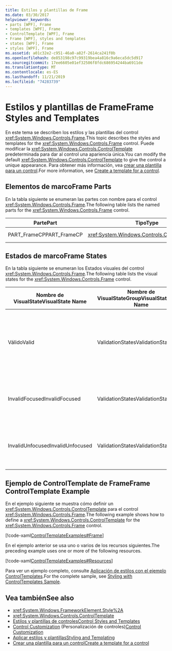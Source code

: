 ```yaml
---
title: Estilos y plantillas de Frame
ms.date: 03/30/2017
helpviewer_keywords:
- parts [WPF], Frame
- templates [WPF], Frame
- ControlTemplate [WPF], Frame
- Frame [WPF], styles and templates
- states [WPF], Frame
- styles [WPF], Frame
ms.assetid: a01c32e2-c951-46a0-a82f-2614ca241f0b
ms.openlocfilehash: de853198c97c99319bea4a816c9a6eca5dc5d917
ms.sourcegitcommit: 17ee6605e01ef32506f8fdc686954244ba6911de
ms.translationtype: MT
ms.contentlocale: es-ES
ms.lasthandoff: 11/21/2019
ms.locfileid: "74283739"
---
```

# <a name="frame-styles-and-templates"></a><span data-ttu-id="c5330-102">Estilos y plantillas de Frame</span><span class="sxs-lookup"><span data-stu-id="c5330-102">Frame Styles and Templates</span></span>
<span data-ttu-id="c5330-103">En este tema se describen los estilos y las plantillas del control <xref:System.Windows.Controls.Frame>.</span><span class="sxs-lookup"><span data-stu-id="c5330-103">This topic describes the styles and templates for the <xref:System.Windows.Controls.Frame> control.</span></span> <span data-ttu-id="c5330-104">Puede modificar la <xref:System.Windows.Controls.ControlTemplate> predeterminada para dar al control una apariencia única.</span><span class="sxs-lookup"><span data-stu-id="c5330-104">You can modify the default <xref:System.Windows.Controls.ControlTemplate> to give the control a unique appearance.</span></span> <span data-ttu-id="c5330-105">Para obtener más información, vea [crear una plantilla para un control](../../../desktop-wpf/themes/how-to-create-apply-template.md).</span><span class="sxs-lookup"><span data-stu-id="c5330-105">For more information, see [Create a template for a control](../../../desktop-wpf/themes/how-to-create-apply-template.md).</span></span>  
  
## <a name="frame-parts"></a><span data-ttu-id="c5330-106">Elementos de marco</span><span class="sxs-lookup"><span data-stu-id="c5330-106">Frame Parts</span></span>  
 <span data-ttu-id="c5330-107">En la tabla siguiente se enumeran las partes con nombre para el control <xref:System.Windows.Controls.Frame>.</span><span class="sxs-lookup"><span data-stu-id="c5330-107">The following table lists the named parts for the <xref:System.Windows.Controls.Frame> control.</span></span>  
  
|<span data-ttu-id="c5330-108">Parte</span><span class="sxs-lookup"><span data-stu-id="c5330-108">Part</span></span>|<span data-ttu-id="c5330-109">Tipo</span><span class="sxs-lookup"><span data-stu-id="c5330-109">Type</span></span>|<span data-ttu-id="c5330-110">Descripción</span><span class="sxs-lookup"><span data-stu-id="c5330-110">Description</span></span>|  
|-|-|-|  
|<span data-ttu-id="c5330-111">PART_FrameCP</span><span class="sxs-lookup"><span data-stu-id="c5330-111">PART_FrameCP</span></span>|<xref:System.Windows.Controls.ContentPresenter>|<span data-ttu-id="c5330-112">Área de contenido.</span><span class="sxs-lookup"><span data-stu-id="c5330-112">The content area.</span></span>|  
  
## <a name="frame-states"></a><span data-ttu-id="c5330-113">Estados de marco</span><span class="sxs-lookup"><span data-stu-id="c5330-113">Frame States</span></span>  
 <span data-ttu-id="c5330-114">En la tabla siguiente se enumeran los Estados visuales del control <xref:System.Windows.Controls.Frame>.</span><span class="sxs-lookup"><span data-stu-id="c5330-114">The following table lists the visual states for the <xref:System.Windows.Controls.Frame> control.</span></span>  
  
|<span data-ttu-id="c5330-115">Nombre de VisualState</span><span class="sxs-lookup"><span data-stu-id="c5330-115">VisualState Name</span></span>|<span data-ttu-id="c5330-116">Nombre de VisualStateGroup</span><span class="sxs-lookup"><span data-stu-id="c5330-116">VisualStateGroup Name</span></span>|<span data-ttu-id="c5330-117">Descripción</span><span class="sxs-lookup"><span data-stu-id="c5330-117">Description</span></span>|  
|-|-|-|  
|<span data-ttu-id="c5330-118">Válido</span><span class="sxs-lookup"><span data-stu-id="c5330-118">Valid</span></span>|<span data-ttu-id="c5330-119">ValidationStates</span><span class="sxs-lookup"><span data-stu-id="c5330-119">ValidationStates</span></span>|<span data-ttu-id="c5330-120">El control utiliza la clase <xref:System.Windows.Controls.Validation> y la propiedad adjunta <xref:System.Windows.Controls.Validation.HasError%2A?displayProperty=nameWithType> es `false`.</span><span class="sxs-lookup"><span data-stu-id="c5330-120">The control uses the <xref:System.Windows.Controls.Validation> class and the <xref:System.Windows.Controls.Validation.HasError%2A?displayProperty=nameWithType> attached property is `false`.</span></span>|  
|<span data-ttu-id="c5330-121">InvalidFocused</span><span class="sxs-lookup"><span data-stu-id="c5330-121">InvalidFocused</span></span>|<span data-ttu-id="c5330-122">ValidationStates</span><span class="sxs-lookup"><span data-stu-id="c5330-122">ValidationStates</span></span>|<span data-ttu-id="c5330-123">La propiedad adjunta <xref:System.Windows.Controls.Validation.HasError%2A?displayProperty=nameWithType> es `true` tiene el foco.</span><span class="sxs-lookup"><span data-stu-id="c5330-123">The <xref:System.Windows.Controls.Validation.HasError%2A?displayProperty=nameWithType> attached property is `true` has the control has focus.</span></span>|  
|<span data-ttu-id="c5330-124">InvalidUnfocused</span><span class="sxs-lookup"><span data-stu-id="c5330-124">InvalidUnfocused</span></span>|<span data-ttu-id="c5330-125">ValidationStates</span><span class="sxs-lookup"><span data-stu-id="c5330-125">ValidationStates</span></span>|<span data-ttu-id="c5330-126">La propiedad adjunta <xref:System.Windows.Controls.Validation.HasError%2A?displayProperty=nameWithType> es `true` tiene el control no tiene el foco.</span><span class="sxs-lookup"><span data-stu-id="c5330-126">The <xref:System.Windows.Controls.Validation.HasError%2A?displayProperty=nameWithType> attached property is `true` has the control does not have focus.</span></span>|  
  
## <a name="frame-controltemplate-example"></a><span data-ttu-id="c5330-127">Ejemplo de ControlTemplate de Frame</span><span class="sxs-lookup"><span data-stu-id="c5330-127">Frame ControlTemplate Example</span></span>  
 <span data-ttu-id="c5330-128">En el ejemplo siguiente se muestra cómo definir un <xref:System.Windows.Controls.ControlTemplate> para el control <xref:System.Windows.Controls.Frame>.</span><span class="sxs-lookup"><span data-stu-id="c5330-128">The following example shows how to define a <xref:System.Windows.Controls.ControlTemplate> for the <xref:System.Windows.Controls.Frame> control.</span></span>  
  
 [!code-xaml[ControlTemplateExamples#Frame](~/samples/snippets/csharp/VS_Snippets_Wpf/ControlTemplateExamples/CS/resources/frame.xaml#frame)]  
  
 <span data-ttu-id="c5330-129">En el ejemplo anterior se usa uno o varios de los recursos siguientes.</span><span class="sxs-lookup"><span data-stu-id="c5330-129">The preceding example uses one or more of the following resources.</span></span>  
  
 [!code-xaml[ControlTemplateExamples#Resources](~/samples/snippets/csharp/VS_Snippets_Wpf/ControlTemplateExamples/CS/resources/shared.xaml#resources)]  
  
 <span data-ttu-id="c5330-130">Para ver un ejemplo completo, consulte [Aplicación de estilos con el ejemplo ControlTemplates](https://github.com/Microsoft/WPF-Samples/tree/master/Styles%20&%20Templates/IntroToStylingAndTemplating).</span><span class="sxs-lookup"><span data-stu-id="c5330-130">For the complete sample, see [Styling with ControlTemplates Sample](https://github.com/Microsoft/WPF-Samples/tree/master/Styles%20&%20Templates/IntroToStylingAndTemplating).</span></span>  
  
## <a name="see-also"></a><span data-ttu-id="c5330-131">Vea también</span><span class="sxs-lookup"><span data-stu-id="c5330-131">See also</span></span>

- <xref:System.Windows.FrameworkElement.Style%2A>
- <xref:System.Windows.Controls.ControlTemplate>
- [<span data-ttu-id="c5330-132">Estilos y plantillas de controles</span><span class="sxs-lookup"><span data-stu-id="c5330-132">Control Styles and Templates</span></span>](control-styles-and-templates.md)
- <span data-ttu-id="c5330-133">[Control Customization](control-customization.md) (Personalización de controles)</span><span class="sxs-lookup"><span data-stu-id="c5330-133">[Control Customization](control-customization.md)</span></span>
- [<span data-ttu-id="c5330-134">Aplicar estilos y plantillas</span><span class="sxs-lookup"><span data-stu-id="c5330-134">Styling and Templating</span></span>](../../../desktop-wpf/fundamentals/styles-templates-overview.md)
- [<span data-ttu-id="c5330-135">Crear una plantilla para un control</span><span class="sxs-lookup"><span data-stu-id="c5330-135">Create a template for a control</span></span>](../../../desktop-wpf/themes/how-to-create-apply-template.md)
